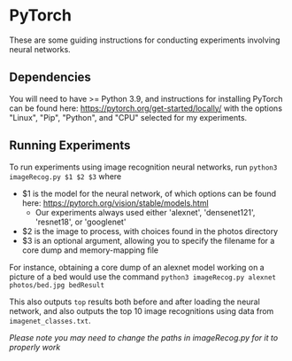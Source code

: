 # PyTorch
These are some guiding instructions for conducting experiments involving neural networks.  

## Dependencies
You will need to have >= Python 3.9, and instructions for installing PyTorch can be found here: https://pytorch.org/get-started/locally/ with the options "Linux", "Pip", "Python", and "CPU" selected for my experiments.  

## Running Experiments
To run experiments using image recognition neural networks, run `python3 imageRecog.py $1 $2 $3` where  
* $1 is the model for the neural network, of which options can be found here: https://pytorch.org/vision/stable/models.html  
  * Our experiments always used either 'alexnet', 'densenet121', 'resnet18', or 'googlenet'
* $2 is the image to process, with choices found in the photos directory  
* $3 is an optional argument, allowing you to specify the filename for a core dump and memory-mapping file

For instance, obtaining a core dump of an alexnet model working on a picture of a bed would use the command `python3 imageRecog.py alexnet photos/bed.jpg bedResult`  

This also outputs `top` results both before and after loading the neural network, and also outputs the top 10 image recognitions using data from `imagenet_classes.txt`.

*Please note you may need to change the paths in imageRecog.py for it to properly work*